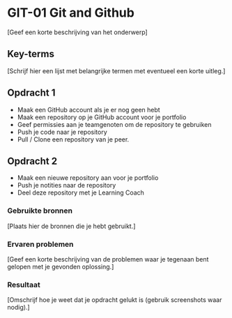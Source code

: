# GIT-01 Git and Github 

[Geef een korte beschrijving van het onderwerp] 

  

## Key-terms 

[Schrijf hier een lijst met belangrijke termen met eventueel een korte uitleg.] 

  

## Opdracht 1

- Maak een GitHub account als je er nog geen hebt
- Maak een repository op je GitHub account voor je portfolio
- Geef permissies aan je teamgenoten om de repository te gebruiken
- Push je code naar je repository
- Pull / Clone een repository van je peer.

## Opdracht 2

- Maak een nieuwe repository aan voor je portfolio
- Push je notities naar de repository
- Deel deze repository met je Learning Coach





### Gebruikte bronnen 

[Plaats hier de bronnen die je hebt gebruikt.] 

  

### Ervaren problemen 

[Geef een korte beschrijving van de problemen waar je tegenaan bent gelopen met je gevonden oplossing.] 

  

### Resultaat 

[Omschrijf hoe je weet dat je opdracht gelukt is (gebruik screenshots waar nodig).] 
